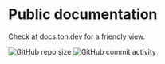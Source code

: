# Public documentation
Check at docs.ton.dev for a friendly view.

<img alt="GitHub repo size" src="https://img.shields.io/github/repo-size/tonlabs/public_documentation">

<img alt="GitHub commit activity" src="https://img.shields.io/github/commit-activity/m/tonlabs/public_documentation">

